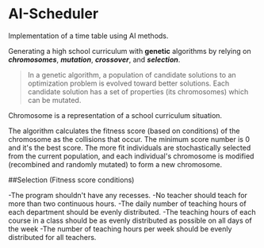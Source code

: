 # AI-Scheduler
Implementation of a time table using AI methods.

Generating a high school curriculum with **genetic** algorithms by relying on 
***chromosomes***, ***mutation***, ***crossover***, and ***selection***.

>In a genetic algorithm, a population of candidate solutions  to an optimization problem is evolved toward better solutions. 
>Each candidate solution has a set of properties (its chromosomes) which can be mutated.

Chromosome is a representation of a school curriculum situation.

The algorithm calculates the fitness score (based on conditions) of the chromosome as the collisions that occur.
The minimum score number is 0 and it's the best score.
The more fit individuals are stochastically selected from the current population, and each individual's chromosome is modified (recombined and randomly mutated) 
to form a new chromosome.


##Selection (Fitness score conditions)

-The program shouldn't have any recesses.
-No teacher should teach for more than two continuous hours.
-The daily number of teaching hours of each department should be evenly distributed.
-The teaching hours of each course in a class should be as evenly distributed as possible on all days of the week
-The number of teaching hours per week should be evenly distributed for all teachers.


